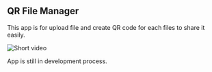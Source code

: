 ## QR File Manager

This app is for upload file and create QR code for each files to share it easily.

![Short video](https://github.com/yagizhanNY/qr-file-manager/blob/master/Assets/qr-file-manager.gif)

App is still in development process.